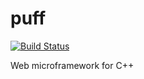 # puff

[![Build Status](https://travis-ci.org/darrnshn/puff.svg?branch=master)](https://travis-ci.org/darrnshn/puff)

Web microframework for C++
